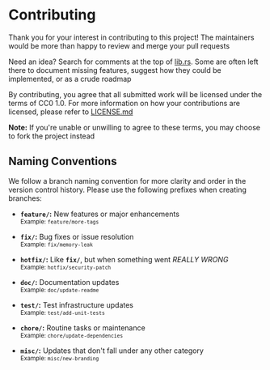 # Contributing

Thank you for your interest in contributing to this project! The maintainers would be more than
happy to review and merge your pull requests

Need an idea? Search for comments at the top of [lib.rs](src/lib.rs). Some are often left there to
document missing features, suggest how they could be implemented, or as a crude roadmap

By contributing, you agree that all submitted work will be licensed under the terms of CC0 1.0. For
more information on how your contributions are licensed, please refer to [LICENSE.md](LICENSE.md)

**Note:** If you're unable or unwilling to agree to these terms, you may choose to fork the project
instead

## Naming Conventions

We follow a branch naming convention for more clarity and order in the version control history.
Please use the following prefixes when creating branches:

- **`feature/`:** New features or major enhancements<br>
  <sub>Example: `feature/more-tags`</sub>

- **`fix/`:** Bug fixes or issue resolution<br>
  <sub>Example: `fix/memory-leak`</sub>

- **`hotfix/`:** Like **`fix/`**, but when something went *REALLY WRONG*<br>
  <sub>Example: `hotfix/security-patch`</sub>

- **`doc/`:** Documentation updates<br>
  <sub>Example: `doc/update-readme`</sub>

- **`test/`:** Test infrastructure updates<br>
  <sub>Example: `test/add-unit-tests`</sub>

- **`chore/`:** Routine tasks or maintenance<br>
  <sub>Example: `chore/update-dependencies`</sub>

- **`misc/`:** Updates that don't fall under any other category<br>
  <sub>Example: `misc/new-branding`</sub>
